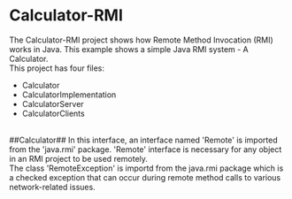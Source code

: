 # Calculator-RMI
The Calculator-RMI project shows how Remote Method Invocation (RMI) works in Java. This example shows a simple Java RMI system - A Calculator. <br/>
This project has four files: <br/>
- Calculator
- CalculatorImplementation
- CalculatorServer
- CalculatorClients
<br/>
##Calculator##
In this interface, an interface named 'Remote' is imported from the 'java.rmi' package. 'Remote' interface is necessary for any object in an RMI project to be used remotely. <br/>
The class 'RemoteException' is importd from the java.rmi package which is a checked exception that can occur during remote method calls to various network-related issues.
